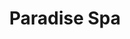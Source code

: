 ---
layout: info
type: Standard
title: Paradise Spa
section: spa & massage
logo: placeholder
ratings:
phone: "22828"
email:
address:
description: Traditional meridian Chinese massage located opposite Bred Bank in the centre of Port Vila town. Opening hours, Monday – Saturday 9 am till 9 pm Sunday 9 am till 6 pm.
---